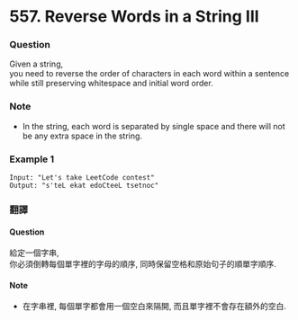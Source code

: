 # 557. Reverse Words in a String III

### Question 
Given a string,  
you need to reverse the order of characters in each word within a sentence while still preserving whitespace and initial word order.

### Note  
 - In the string, each word is separated by single space and there will not be any extra space in the string.

### Example 1
```
Input: "Let's take LeetCode contest"
Output: "s'teL ekat edoCteeL tsetnoc"
```


  
### 翻譯
#### Question
給定一個字串,  
你必須倒轉每個單字裡的字母的順序, 同時保留空格和原始句子的順單字順序.  

#### Note 
 - 在字串裡, 每個單字都會用一個空白來隔開, 而且單字裡不會存在額外的空白.  
